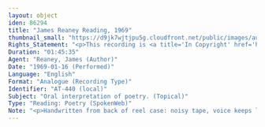 ```yaml
---
layout: object
iden: 86294
title: "James Reaney Reading, 1969"
thumbnail_small: "https://d9jk7wjtjpu5g.cloudfront.net/public/images/audio-default.png"
Rights_Statement: "<p>This recording is <a title='In Copyright' href='https://rightsstatements.org/page/InC/1.0/?language=en'>In Copyright</a> and is made available for non-commercial research and educational purposes, with permission from the rights holder(s). The University of Alberta wishes to hear from any copyright owner, or their representative, who believes that this recording has been used without authorization. Please contact <a title='erahelp@ualberta.ca' href='mailto:erahelp@ualberta.ca'>erahelp@ualberta.ca</a>. You may display/perform this material for non-commercial research or teaching purposes. For all other reproduction, performance or distribution uses, please contact the copyright holders</p>"
Duration: "01:45:35"
Agent: "Reaney, James (Author)"
Date: "1969-01-16 (Performed)"
Language: "English"
Format: "Analogue (Recording Type)"
Identifier: "AT-440 (local)"
Subject: "Oral interpretation of poetry. (Topical)"
Type: "Reading: Poetry (SpokenWeb)"
Note: "<p>Handwritten from back of reel case: noisy tape, voice keeps losing mike. Dept. of english reading, James Reaney, Jan. 16, 1969. 0 - comments on - plays collage tapes; 45 - The Things in a Rendition of a Swinburne Ode; 97 - From Colours in the Dark, comments on &amp; reads, not all his own; 97 - 'Sundog'; 190 - 'Royal Visit'; 206 - 'The World of Childhood'; 216 - Little Orphan Annie'; 225 - 'Trip Up Town From the Farm'; 249 - 'Ode to the Mammoth Cheese'; 273 - 'Rock Group With Homemade Instruments'; 371 - 'The Humming Bird'; 389 - 'The Killdeer'; 420 - Emblem Poems (with visuals on board). MO NOTE: 'The Things' named here is actually 'The Fugs'--poet Ed Sanders band.</p> (General)"
---
```


